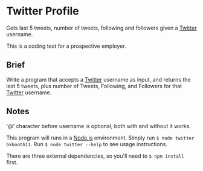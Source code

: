 # Twitter Profile

Gets last 5 tweets, number of tweets, following and followers given a [Twitter][1] username.

This is a coding test for a prospective employer.

## Brief

Write a program that accepts a [Twitter][1] username as input, and returns the last 5 tweets, plus
number of Tweets, Following, and Followers for that [Twitter][1] username.

## Notes

'@' character before username is optional, both with and without it works.

This program will runs in a [Node.js][2] environment. Simply run `$ node twitter bkbooth11`. Run
`$ node twitter --help` to see usage instructions.

There are three external dependencies, so you'll need to `$ npm install` first.

[1]: https://twitter.com "Twitter"
[2]: https://nodejs.com "Node.js"
